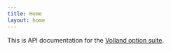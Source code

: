 ```yaml
---
title: Home
layout: home
---
```


This is API documentation for the [Volland option suite].

[Volland option suite]: https://vol.land/